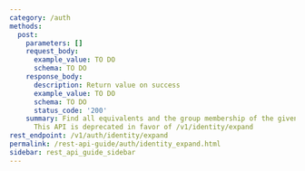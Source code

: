 ```yaml
---
category: /auth
methods:
  post:
    parameters: []
    request_body:
      example_value: TO DO
      schema: TO DO
    response_body:
      description: Return value on success
      example_value: TO DO
      schema: TO DO
      status_code: '200'
    summary: Find all equivalents and the group membership of the given identity.
      This API is deprecated in favor of /v1/identity/expand
rest_endpoint: /v1/auth/identity/expand
permalink: /rest-api-guide/auth/identity_expand.html
sidebar: rest_api_guide_sidebar
---
```

